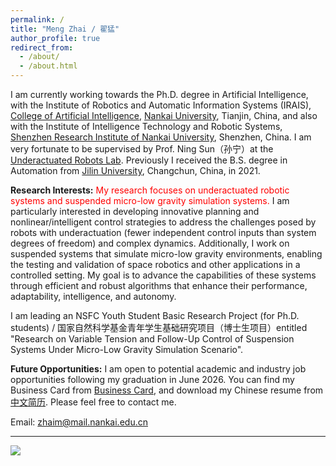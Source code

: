 ```yaml
---
permalink: /
title: "Meng Zhai / 翟猛"
author_profile: true
redirect_from: 
  - /about/
  - /about.html
---
```


I am currently working towards the Ph.D. degree in Artificial Intelligence, with the Institute of Robotics and Automatic Information Systems (IRAIS), [College of Artificial Intelligence](https://ai.nankai.edu.cn/), [Nankai University](https://www.nankai.edu.cn/main.htm), Tianjin, China, and also with the Institute of Intelligence Technology and Robotic Systems, [Shenzhen Research Institute of Nankai University](https://nkszri.nankai.edu.cn/), Shenzhen, China. I am very fortunate to be supervised by Prof. Ning Sun（孙宁）at the [Underactuated Robots Lab](https://url.nankai.edu.cn/). Previously I received the B.S. degree in Automation from [Jilin University](https://www.jlu.edu.cn/), Changchun, China, in 2021.

**Research Interests:** <span style="color: red;">My research focuses on underactuated robotic systems and suspended micro-low gravity simulation systems.</span> I am particularly interested in developing innovative planning and nonlinear/intelligent control strategies to address the challenges posed by robots with underactuation (fewer independent control inputs than system degrees of freedom) and complex dynamics. Additionally, I work on suspended systems that simulate micro-low gravity environments, enabling the testing and validation of space robotics and other applications in a controlled setting. My goal is to advance the capabilities of these systems through efficient and robust algorithms that enhance their performance, adaptability, intelligence, and autonomy.

I am leading an NSFC Youth Student Basic Research Project (for Ph.D. students) / 国家自然科学基金青年学生基础研究项目（博士生项目）entitled "Research on Variable Tension and Follow-Up Control of Suspension Systems Under Micro-Low Gravity Simulation Scenario".

**Future Opportunities:** I am open to potential academic and industry job opportunities following my graduation in June 2026. You can find my Business Card from [Business Card](../files/Business_Card.jpg), and download my Chinese resume from [中文简历](../files/翟猛-个人简历.pdf). Please feel free to contact me.

Email: zhaim@mail.nankai.edu.cn

--------

![](https://komarev.com/ghpvc/?username=meng-zhai)
